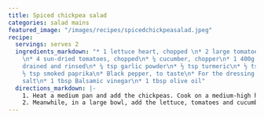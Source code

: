 ```yaml
---
title: Spiced chickpea salad
categories: salad mains
featured_image: "/images/recipes/spicedchickpeasalad.jpeg"
recipe:
  servings: serves 2
  ingredients_markdown: "* 1 lettuce heart, chopped \n* 2 large tomatoes, chopped
    \n* 4 sun-dried tomatoes, chopped\n* ¼ cucumber, chopper\n* 1 400g can chickpeas,
    drained and rinsed\n* ¼ tsp garlic powder\n* ½ tsp turmeric\n* ½ tsp cumin\n*
    ½ tsp smoked paprika\n* Black pepper, to taste\n* For the dressing:\n* Pinch sea
    salt\n* 1 tbsp Balsamic vinegar\n* 1 tbsp olive oil"
  directions_markdown: |-
    1. Heat a medium pan and add the chickpeas. Cook on a medium-high heat for a few minutes. Mix in the spices and cook for another 5-10 minutes, until slightly crispy.
    2. Meanwhile, in a large bowl, add the lettuce, tomatoes and cucumber and toss together. Sprinkle over the salt, balsamic vinegar and olive oil for the dressing, then toss until mixed well. Add the chickpeas and gently toss together.
---
```

